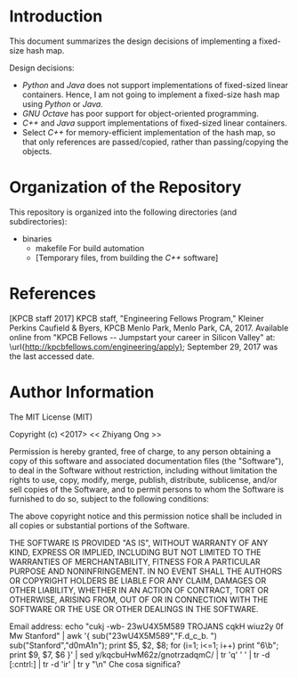 #	Introduction

This document summarizes the design decisions of implementing a fixed-size
	hash map.

Design decisions:
+ *Python* and *Java* does not support implementations of fixed-sized linear
	containers. 
	Hence, I am not going to implement a fixed-size hash map using *Python*
		or *Java*.
+ *GNU Octave* has poor support for object-oriented programming.
+ *C++* and *Java* support implementations of fixed-sized linear containers.
+ Select *C++* for memory-efficient implementation of the hash map, so that
	only references are passed/copied, rather than passing/copying the objects.




#	Organization of the Repository

This repository is organized into the following directories (and subdirectories):
+ binaries
	+ makefile
		For build automation
	+ [Temporary files, from building the *C++* software]







#	References

[KPCB staff 2017]
	KPCB staff, "Engineering Fellows Program," Kleiner Perkins Caufield &
		Byers, KPCB Menlo Park, Menlo Park, CA, 2017.
		Available online from "KPCB Fellows -- Jumpstart your career in Silicon
		Valley" at: \url{http://kpcbfellows.com/engineering/apply};
		September 29, 2017 was the last accessed date.


#	Author Information

The MIT License (MIT)

Copyright (c) <2017> << Zhiyang Ong >>

Permission is hereby granted, free of charge, to any person obtaining a copy of this software and associated documentation files (the "Software"), to deal in the Software without restriction, including without limitation the rights to use, copy, modify, merge, publish, distribute, sublicense, and/or sell copies of the Software, and to permit persons to whom the Software is furnished to do so, subject to the following conditions:

The above copyright notice and this permission notice shall be included in all copies or substantial portions of the Software.

THE SOFTWARE IS PROVIDED "AS IS", WITHOUT WARRANTY OF ANY KIND, EXPRESS OR IMPLIED, INCLUDING BUT NOT LIMITED TO THE WARRANTIES OF MERCHANTABILITY, FITNESS FOR A PARTICULAR PURPOSE AND NONINFRINGEMENT. IN NO EVENT SHALL THE AUTHORS OR COPYRIGHT HOLDERS BE LIABLE FOR ANY CLAIM, DAMAGES OR OTHER LIABILITY, WHETHER IN AN ACTION OF CONTRACT, TORT OR OTHERWISE, ARISING FROM, OUT OF OR IN CONNECTION WITH THE SOFTWARE OR THE USE OR OTHER DEALINGS IN THE SOFTWARE.

Email address: echo "cukj -wb- 23wU4X5M589 TROJANS cqkH wiuz2y 0f Mw Stanford" | awk '{ sub("23wU4X5M589","F.d_c_b. ") sub("Stanford","d0mA1n"); print $5, $2, $8; for (i=1; i<=1; i++) print "6\b"; print $9, $7, $6 }' | sed y/kqcbuHwM62z/gnotrzadqmC/ | tr 'q' ' ' | tr -d [:cntrl:] | tr -d 'ir' | tr y "\n"	Che cosa significa?
